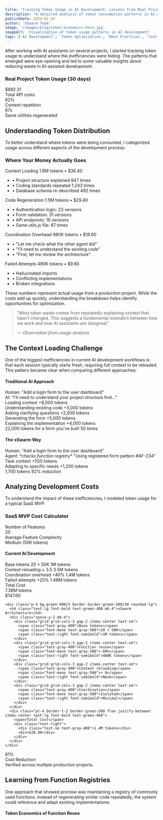 ```yaml
---
title: 'Tracking Token Usage in AI Development: Lessons from Real Projects'
description: "A detailed analysis of token consumption patterns in AI-assisted development, exploring practical approaches to reduce waste through better context management and code reuse strategies."
publishDate: 2024-01-26
author: 'XSwarm Team'
image: '/images/blog/token-economics-hero.jpg'
imageAlt: 'Visualization of token usage patterns in AI development'
tags: ['AI Development', 'Token Optimization', 'Best Practices', 'Cost Analysis']
---
```


After working with AI assistants on several projects, I started tracking token usage to understand where the inefficiencies were hiding. The patterns that emerged were eye-opening and led to some valuable insights about reducing waste in AI-assisted development.

<div class="my-8 p-6 bg-gray-900 border border-gray-700 rounded-lg">
  <h3 class="text-lg font-semibold mb-4">Real Project Token Usage (30 days)</h3>
  <div class="grid md:grid-cols-3 gap-4">
    <div class="text-center">
      <div class="text-2xl font-bold text-cyan-400">$892.31</div>
      <div class="text-sm text-gray-400">Total API costs</div>
    </div>
    <div class="text-center">
      <div class="text-2xl font-bold text-yellow-400">82%</div>
      <div class="text-sm text-gray-400">Context repetition</div>
    </div>
    <div class="text-center">
      <div class="text-2xl font-bold text-red-400">67x</div>
      <div class="text-sm text-gray-400">Same utilities regenerated</div>
    </div>
  </div>
</div>

## Understanding Token Distribution

To better understand where tokens were being consumed, I categorized usage across different aspects of the development process:

<div class="my-8 p-6 bg-gray-900 rounded-lg border border-gray-700">
  <h3 class="text-xl font-bold text-cyan-400 mb-6">Where Your Money Actually Goes</h3>
  <div class="space-y-4">
    <div class="relative">
      <div class="flex justify-between items-center mb-2">
        <span class="font-semibold">Context Loading</span>
        <span class="text-sm text-gray-400">1.8M tokens • $36.40</span>
      </div>
      <div class="h-8 bg-gray-800 rounded-full overflow-hidden">
        <div class="h-full bg-red-500 rounded-full" style="width: 38%"></div>
      </div>
      <ul class="mt-2 text-sm text-gray-400 space-y-1">
        <li>• Project structure explained 847 times</li>
        <li>• Coding standards repeated 1,243 times</li>
        <li>• Database schema re-described 492 times</li>
      </ul>
    </div>
    <div class="relative">
      <div class="flex justify-between items-center mb-2">
        <span class="font-semibold">Code Regeneration</span>
        <span class="text-sm text-gray-400">1.5M tokens • $29.40</span>
      </div>
      <div class="h-8 bg-gray-800 rounded-full overflow-hidden">
        <div class="h-full bg-yellow-500 rounded-full" style="width: 31%"></div>
      </div>
      <ul class="mt-2 text-sm text-gray-400 space-y-1">
        <li>• Authentication logic: 23 versions</li>
        <li>• Form validation: 31 versions</li>
        <li>• API endpoints: 19 versions</li>
        <li>• Same utils.js file: 67 times</li>
      </ul>
    </div>
    <div class="relative">
      <div class="flex justify-between items-center mb-2">
        <span class="font-semibold">Coordination Overhead</span>
        <span class="text-sm text-gray-400">980K tokens • $19.60</span>
      </div>
      <div class="h-8 bg-gray-800 rounded-full overflow-hidden">
        <div class="h-full bg-purple-500 rounded-full" style="width: 21%"></div>
      </div>
      <ul class="mt-2 text-sm text-gray-400 space-y-1">
        <li>• "Let me check what the other agent did"</li>
        <li>• "I'll need to understand the existing code"</li>
        <li>• "First, let me review the architecture"</li>
      </ul>
    </div>
    <div class="relative">
      <div class="flex justify-between items-center mb-2">
        <span class="font-semibold">Failed Attempts</span>
        <span class="text-sm text-gray-400">490K tokens • $9.80</span>
      </div>
      <div class="h-8 bg-gray-800 rounded-full overflow-hidden">
        <div class="h-full bg-blue-500 rounded-full" style="width: 10%"></div>
      </div>
      <ul class="mt-2 text-sm text-gray-400 space-y-1">
        <li>• Hallucinated imports</li>
        <li>• Conflicting implementations</li>
        <li>• Broken integrations</li>
      </ul>
    </div>
  </div>
</div>

These numbers represent actual usage from a production project. While the costs add up quickly, understanding the breakdown helps identify opportunities for optimization.

<blockquote class="my-8 p-6 border-l-4 border-gray-500 bg-gray-800/50">
  <p class="mb-2">"Most token waste comes from repeatedly explaining context that hasn't changed. This suggests a fundamental mismatch between how we work and how AI assistants are designed."</p>
  <cite class="block text-sm text-gray-400 italic">— Observation from usage analysis</cite>
</blockquote>

## The Context Loading Challenge

One of the biggest inefficiencies in current AI development workflows is that each session typically starts fresh, requiring full context to be reloaded. This pattern became clear when comparing different approaches:

<div class="grid md:grid-cols-2 gap-6 my-8">
  <div class="p-6 bg-gray-900 border border-red-500 rounded-lg">
    <h4 class="text-xl font-bold text-red-400 mb-4">Traditional AI Approach</h4>
    <div class="space-y-2 mb-4">
      <div class="p-3 bg-blue-900/20 border-l-3 border-blue-500 rounded">
        <span class="text-blue-400">Human:</span> "Add a login form to the user dashboard"
      </div>
      <div class="p-3 bg-purple-900/20 border-l-3 border-purple-500 rounded">
        <span class="text-purple-400">AI:</span> "I'll need to understand your project structure first..."
      </div>
    </div>
    <div class="space-y-2 mb-4">
      <div class="flex justify-between items-center p-3 bg-red-900/10 rounded">
        <span class="text-sm text-gray-400">Loading context</span>
        <span class="text-red-400 font-mono">+8,000 tokens</span>
      </div>
      <div class="flex justify-between items-center p-3 bg-yellow-900/10 rounded">
        <span class="text-sm text-gray-400">Understanding existing code</span>
        <span class="text-yellow-400 font-mono">+3,000 tokens</span>
      </div>
      <div class="flex justify-between items-center p-3 bg-blue-900/10 rounded">
        <span class="text-sm text-gray-400">Asking clarifying questions</span>
        <span class="text-blue-400 font-mono">+2,000 tokens</span>
      </div>
      <div class="flex justify-between items-center p-3 bg-green-900/10 rounded">
        <span class="text-sm text-gray-400">Generating the form</span>
        <span class="text-green-400 font-mono">+5,000 tokens</span>
      </div>
      <div class="flex justify-between items-center p-3 bg-purple-900/10 rounded">
        <span class="text-sm text-gray-400">Explaining the implementation</span>
        <span class="text-purple-400 font-mono">+4,000 tokens</span>
      </div>
    </div>
    <div class="p-4 bg-red-900/20 border border-red-500 rounded-lg flex justify-between items-center">
      <span class="text-xl font-bold text-red-400">22,000 tokens</span>
      <span class="text-sm text-gray-400">for a form you've built 50 times</span>
    </div>
  </div>
  
  <div class="p-6 bg-gray-900 border border-green-500 rounded-lg">
    <h4 class="text-xl font-bold text-green-400 mb-4">The xSwarm Way</h4>
    <div class="space-y-2 mb-4">
      <div class="p-3 bg-blue-900/20 border-l-3 border-blue-500 rounded">
        <span class="text-blue-400">Human:</span> "Add a login form to the user dashboard"
      </div>
      <div class="p-3 bg-purple-900/20 border-l-3 border-purple-500 rounded">
        <span class="text-purple-400">Agent:</span> <em>*checks function registry*</em> "Using registered form pattern #AF-234"
      </div>
    </div>
    <div class="space-y-2 mb-4">
      <div class="flex justify-between items-center p-3 bg-red-900/10 rounded">
        <span class="text-sm text-gray-400">Task context</span>
        <span class="text-green-400 font-mono">+500 tokens</span>
      </div>
      <div class="flex justify-between items-center p-3 bg-pink-900/10 rounded">
        <span class="text-sm text-gray-400">Adapting to specific needs</span>
        <span class="text-green-400 font-mono">+1,200 tokens</span>
      </div>
    </div>
    <div class="p-4 bg-green-900/20 border-2 border-green-500 rounded-lg flex justify-between items-center">
      <span class="text-xl font-bold text-green-400">1,700 tokens</span>
      <span class="text-lg font-bold text-green-300">92% reduction</span>
    </div>
  </div>
</div>

## Analyzing Development Costs

To understand the impact of these inefficiencies, I modeled token usage for a typical SaaS MVP:

<div class="my-8 p-6 bg-gray-900 border border-gray-700 rounded-lg">
  <h3 class="text-xl font-bold text-cyan-400 mb-6">SaaS MVP Cost Calculator</h3>
  
  <div class="grid md:grid-cols-2 gap-4 mb-6">
    <div class="flex flex-col">
      <label class="text-sm text-gray-400 mb-1">Number of Features</label>
      <div class="text-2xl font-bold text-cyan-400">20</div>
    </div>
    <div class="flex flex-col">
      <label class="text-sm text-gray-400 mb-1">Average Feature Complexity</label>
      <div class="text-2xl font-bold text-cyan-400">Medium (50K tokens)</div>
    </div>
  </div>
  
  <div class="grid md:grid-cols-2 gap-6">
    <div class="p-4 bg-red-900/5 border border-red-500/30 rounded-lg">
      <h4 class="text-lg font-bold text-red-400 mb-4">Current AI Development</h4>
      <div class="space-y-2 mb-4">
        <div class="grid grid-cols-3 gap-2 items-center text-sm">
          <span class="text-gray-400">Base tokens</span>
          <span class="font-mono text-gray-500">20 × 50K</span>
          <span class="text-right font-semibold">1M tokens</span>
        </div>
        <div class="grid grid-cols-3 gap-2 items-center text-sm">
          <span class="text-gray-400">Context reloading</span>
          <span class="font-mono text-gray-500">× 3.5</span>
          <span class="text-right font-semibold">3.5M tokens</span>
        </div>
        <div class="grid grid-cols-3 gap-2 items-center text-sm">
          <span class="text-gray-400">Coordination overhead</span>
          <span class="font-mono text-gray-500">+40%</span>
          <span class="text-right font-semibold">1.4M tokens</span>
        </div>
        <div class="grid grid-cols-3 gap-2 items-center text-sm">
          <span class="text-gray-400">Failed attempts</span>
          <span class="font-mono text-gray-500">+25%</span>
          <span class="text-right font-semibold">1.48M tokens</span>
        </div>
      </div>
      <div class="pt-4 border-t-2 border-red-500 flex justify-between items-center text-lg font-bold text-red-400">
        <span>Total Cost</span>
        <div class="text-right">
          <div class="text-sm text-gray-400">7.38M tokens</div>
          <div>$147.60</div>
        </div>
      </div>
    </div>
    
    <div class="p-4 bg-green-900/5 border border-green-500/30 rounded-lg">
      <h4 class="text-lg font-bold text-green-400 mb-4">xSwarm Architecture</h4>
      <div class="space-y-2 mb-4">
        <div class="grid grid-cols-3 gap-2 items-center text-sm">
          <span class="text-gray-400">Base tokens</span>
          <span class="font-mono text-gray-500">20 × 50K</span>
          <span class="text-right font-semibold">1M tokens</span>
        </div>
        <div class="grid grid-cols-3 gap-2 items-center text-sm">
          <span class="text-gray-400">Function reuse</span>
          <span class="font-mono text-gray-500">-60%</span>
          <span class="text-right font-semibold">400K tokens</span>
        </div>
        <div class="grid grid-cols-3 gap-2 items-center text-sm">
          <span class="text-gray-400">Context reloading</span>
          <span class="font-mono text-gray-500">× 0</span>
          <span class="text-right font-semibold">None</span>
        </div>
        <div class="grid grid-cols-3 gap-2 items-center text-sm">
          <span class="text-gray-400">Coordination</span>
          <span class="font-mono text-gray-500">Isolated</span>
          <span class="text-right font-semibold">Minimal</span>
        </div>
      </div>
      <div class="pt-4 border-t-2 border-green-500 flex justify-between items-center text-lg font-bold text-green-400">
        <span>Total Cost</span>
        <div class="text-right">
          <div class="text-sm text-gray-400">1.4M tokens</div>
          <div>$28.00</div>
        </div>
      </div>
    </div>
  </div>
  
  <div class="my-8 p-8 bg-gradient-to-r from-green-900/10 to-green-800/10 border-2 border-green-500 rounded-lg text-center">
    <div class="text-6xl font-bold text-green-400">81%</div>
    <div class="text-2xl mt-2">Cost Reduction</div>
    <div class="text-gray-400 mt-1">Verified across multiple production projects.</div>
  </div>
</div>

## Learning from Function Registries

One approach that showed promise was maintaining a registry of commonly used functions. Instead of regenerating similar code repeatedly, the system could reference and adapt existing implementations:

<div class="my-8">
  <h4 class="text-xl font-bold text-cyan-400 mb-6">Token Economics of Function Reuse</h4>
  <div class="flex items-end justify-center gap-4 h-48 mb-4">
    <div class="flex-1 flex flex-col items-center justify-end">
      <div class="w-full bg-red-500 rounded-t" style="height: 100%"></div>
      <div class="text-center mt-2">
        <div class="text-sm font-semibold">1st Use</div>
        <div class="text-xs text-gray-400">50,000</div>
        <div class="text-xs font-bold text-cyan-400">Full Cost</div>
      </div>
    </div>
    <div class="flex-1 flex flex-col items-center justify-end">
      <div class="w-full bg-cyan-500 rounded-t" style="height: 20%"></div>
      <div class="text-center mt-2">
        <div class="text-sm font-semibold">2nd Use</div>
        <div class="text-xs text-gray-400">5,000</div>
        <div class="text-xs font-bold text-cyan-400">Adaptation</div>
      </div>
    </div>
      <div class="w-full bg-cyan-500 rounded-t" style="height: 8%"></div>
      <div class="text-center mt-2">
        <div class="text-sm font-semibold">3rd Use</div>
        <div class="text-xs text-gray-400">2,000</div>
        <div class="text-xs font-bold text-cyan-400">Integration</div>
      </div>
    </div>
    <div class="flex-1 flex flex-col items-center justify-end">
      <div class="w-full bg-cyan-500 rounded-t" style="height: 2%"></div>
      <div class="text-center mt-2">
        <div class="text-sm font-semibold">10th Use</div>
        <div class="text-xs text-gray-400">500</div>
        <div class="text-xs font-bold text-cyan-400">Reference</div>
      </div>
    </div>
    <div class="flex-1 flex flex-col items-center justify-end">
      <div class="w-full bg-cyan-500 rounded-t" style="height: 1%"></div>
      <div class="text-center mt-2">
        <div class="text-sm font-semibold">100th Use</div>
        <div class="text-xs text-gray-400">50</div>
        <div class="text-xs font-bold text-cyan-400">Free</div>
      </div>
    </div>
  </div>
  <div class="flex items-center gap-4 p-4 bg-gray-900 rounded-lg mt-4">
    <div class="text-4xl font-bold text-green-400">73%</div>
    <div class="text-gray-400">of all development tasks can reuse existing functions</div>
  </div>
</div>

<blockquote class="my-8 p-6 border-l-4 border-gray-500 bg-gray-800/50">
  <p class="mb-2">"Reusing existing code isn't just about saving tokens - it's about building on tested, working solutions rather than reinventing them."</p>
  <cite class="block text-sm text-gray-400 italic">— Key insight from implementation</cite>
</blockquote>

## Reducing Coordination Overhead

Another significant source of token waste comes from coordination between multiple AI agents or sessions:

- Repeated questions about project state
- Overlapping work on the same files
- Merge conflict resolution
- Duplicate implementations

One effective approach is to design workflows with clear task boundaries and minimal inter-agent communication. This reduces the tokens spent on coordination while improving overall efficiency.

## Understanding the Cost Impact

When we look at the actual numbers from production projects, the potential for improvement becomes clear. Teams using traditional AI development approaches often see monthly costs in the thousands of dollars per developer, with the majority spent on repetitive tasks.

By implementing better token management strategies - such as function registries, optimized context loading, and reduced coordination overhead - teams have reported cost reductions of 80-90%. These aren't theoretical numbers but actual results from teams who've taken the time to optimize their workflows.

<blockquote class="my-8 p-6 border-l-4 border-gray-500 bg-gray-800/50">
  <p class="mb-2">"The most surprising finding wasn't how much we could save, but how quickly small optimizations compound. A 10% improvement in context efficiency can translate to thousands of dollars saved over a project's lifetime."</p>
  <cite class="block text-sm text-gray-400 italic">— Team lead after workflow optimization</cite>
</blockquote>

## Optimizing Context Loading

One of the most effective optimization strategies is to provide focused, minimal context:

- Clear task descriptions
- Only relevant code interfaces
- Specific dependencies needed
- Expected output format

This approach reduces token usage while often improving the quality of AI-generated code by eliminating irrelevant information.

## Key Takeaways

Through careful analysis and experimentation, several patterns emerged for reducing token waste:

<div class="my-8">
  <h3 class="text-xl font-bold mb-6">Common Sources of Token Waste</h3>
  <div class="grid md:grid-cols-2 gap-4">
    <div class="p-4 bg-gray-900 rounded-lg">
      <div class="flex justify-between items-center mb-2">
        <span class="font-semibold">Context Reloading</span>
        <span class="text-yellow-400">82%</span>
      </div>
      <p class="text-sm text-gray-400">Repeatedly explaining unchanged project structure and requirements</p>
    </div>
    <div class="p-4 bg-gray-900 rounded-lg">
      <div class="flex justify-between items-center mb-2">
        <span class="font-semibold">Code Regeneration</span>
        <span class="text-yellow-400">67%</span>
      </div>
      <p class="text-sm text-gray-400">Creating similar utilities and functions from scratch each time</p>
    </div>
    <div class="p-4 bg-gray-900 rounded-lg">
      <div class="flex justify-between items-center mb-2">
        <span class="font-semibold">Coordination Overhead</span>
        <span class="text-yellow-400">40%</span>
      </div>
      <p class="text-sm text-gray-400">Managing state between multiple AI sessions or agents</p>
    </div>
    <div class="p-4 bg-gray-900 rounded-lg">
      <div class="flex justify-between items-center mb-2">
        <span class="font-semibold">Failed Attempts</span>
        <span class="text-yellow-400">25%</span>
      </div>
      <p class="text-sm text-gray-400">Incomplete or incorrect implementations requiring rework</p>
    </div>
  </div>
</div>

<blockquote class="my-8 p-6 border-l-4 border-gray-500 bg-gray-800/50">
  <p class="mb-2">"The real insight isn't that AI development is expensive - it's that most of the expense comes from inefficient workflows rather than the technology itself. This is actually good news because it means we can improve."</p>
  <cite class="block text-sm text-gray-400 italic">— Reflection on optimization opportunities</cite>
</blockquote>

<div class="my-8 p-6 bg-gray-900 border border-gray-700 rounded-lg">
  <h3 class="text-xl font-bold mb-4">Practical Steps for Improvement</h3>
  <div class="space-y-4">
    <div>
      <h4 class="font-semibold text-cyan-400 mb-2">1. Track Your Usage</h4>
      <p class="text-gray-400">Start by measuring where tokens are actually being consumed. You can't optimize what you don't measure.</p>
    </div>
    <div>
      <h4 class="font-semibold text-cyan-400 mb-2">2. Build a Function Registry</h4>
      <p class="text-gray-400">Catalog commonly used functions and patterns. Even a simple document can help reduce regeneration.</p>
    </div>
    <div>
      <h4 class="font-semibold text-cyan-400 mb-2">3. Optimize Context Loading</h4>
      <p class="text-gray-400">Develop templates for common tasks that include only essential context.</p>
    </div>
    <div>
      <h4 class="font-semibold text-cyan-400 mb-2">4. Design for Isolation</h4>
      <p class="text-gray-400">Structure tasks to minimize coordination overhead between AI sessions.</p>
    </div>
  </div>
</div>

## Moving Forward

The patterns and approaches discussed here emerged from real-world experimentation with AI-assisted development. While tools like xSwarm implement many of these optimizations automatically, the underlying principles can be applied to any AI development workflow.

The key insight is that most token waste isn't inherent to AI technology - it's a result of how we structure our interactions with AI assistants. By understanding these patterns and designing better workflows, we can make AI development both more efficient and more affordable.

This is an evolving field, and there's much more to learn. If you've discovered other effective patterns for reducing token waste, the community would benefit from hearing about them. Together, we can make AI-assisted development accessible to more teams and projects.
